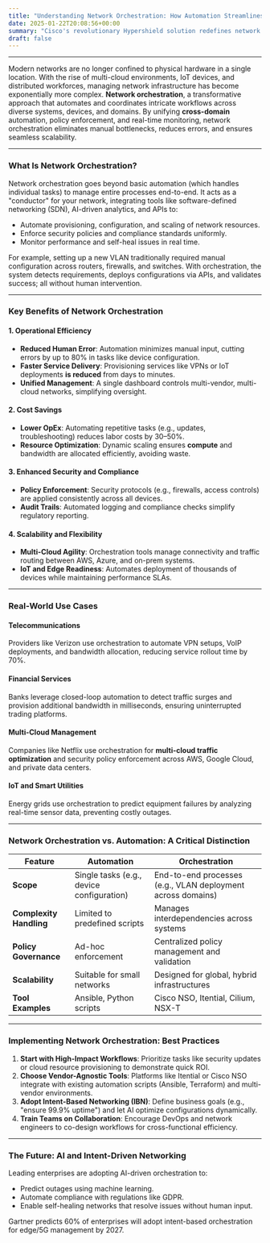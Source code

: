 ```yaml
---
title: "Understanding Network Orchestration: How Automation Streamlines Complex Network Tasks"
date: 2025-01-22T20:08:56+00:00
summary: "Cisco's revolutionary Hypershield solution redefines network security by leveraging Zero Trust principles and microsegmentation to combat complex cyber threats."
draft: false
---
```

****

Modern networks are no longer confined to physical hardware in a single location. With the rise of multi-cloud environments, IoT devices, and distributed workforces, managing network infrastructure has become exponentially more complex. 
**Network orchestration**, a transformative approach that automates and coordinates intricate workflows across diverse systems, devices, and domains. By unifying **cross-domain** automation, policy enforcement, and real-time monitoring, network orchestration eliminates manual bottlenecks, reduces errors, and ensures seamless scalability.

---

### What Is Network Orchestration?
Network orchestration goes beyond basic automation (which handles individual tasks) to manage entire processes end-to-end. It acts as a "conductor" for your network, integrating tools like software-defined networking (SDN), AI-driven analytics, and APIs to:
- Automate provisioning, configuration, and scaling of network resources.
- Enforce security policies and compliance standards uniformly.
- Monitor performance and self-heal issues in real time.

For example, setting up a new VLAN traditionally required manual configuration across routers, firewalls, and switches. With orchestration, the system detects requirements, deploys configurations via APIs, and validates success; all without human intervention.

---

### Key Benefits of Network Orchestration
#### **1. Operational Efficiency**
- **Reduced Human Error**: Automation minimizes manual input, cutting errors by up to 80% in tasks like device configuration.
- **Faster Service Delivery**: Provisioning services like VPNs or IoT deployments **is reduced** from days to minutes.
- **Unified Management**: A single dashboard controls multi-vendor, multi-cloud networks, simplifying oversight.

#### **2. Cost Savings**
- **Lower OpEx**: Automating repetitive tasks (e.g., updates, troubleshooting) reduces labor costs by 30–50%.
- **Resource Optimization**: Dynamic scaling ensures **compute** and bandwidth are allocated efficiently, avoiding waste.

#### **3. Enhanced Security and Compliance**
- **Policy Enforcement**: Security protocols (e.g., firewalls, access controls) are applied consistently across all devices.
- **Audit Trails**: Automated logging and compliance checks simplify regulatory reporting.

#### **4. Scalability and Flexibility**
- **Multi-Cloud Agility**: Orchestration tools manage connectivity and traffic routing between AWS, Azure, and on-prem systems.
- **IoT and Edge Readiness**: Automates deployment of thousands of devices while maintaining performance SLAs.

---

### Real-World Use Cases
#### **Telecommunications**
Providers like Verizon use orchestration to automate VPN setups, VoIP deployments, and bandwidth allocation, reducing service rollout time by 70%.

#### **Financial Services**
Banks leverage closed-loop automation to detect traffic surges and provision additional bandwidth in milliseconds, ensuring uninterrupted trading platforms.

#### **Multi-Cloud Management**
Companies like Netflix use orchestration for **multi-cloud traffic optimization** and security policy enforcement across AWS, Google Cloud, and private data centers.

#### **IoT and Smart Utilities**
Energy grids use orchestration to predict equipment failures by analyzing real-time sensor data, preventing costly outages.

---

### Network Orchestration vs. Automation: A Critical Distinction
| **Feature**               | **Automation**                          | **Orchestration**                          |  
|----------------------------|-----------------------------------------|---------------------------------------------|  
| **Scope**                  | Single tasks (e.g., device configuration) | End-to-end processes (e.g., VLAN deployment across domains) |  
| **Complexity Handling**    | Limited to predefined scripts           | Manages interdependencies across systems    |  
| **Policy Governance**      | Ad-hoc enforcement                      | Centralized policy management and validation |  
| **Scalability**            | Suitable for small networks             | Designed for global, hybrid infrastructures |  
| **Tool Examples**          | Ansible, Python scripts                 | Cisco NSO, Itential, Cilium, NSX-T          |  

---

### Implementing Network Orchestration: Best Practices
1. **Start with High-Impact Workflows**: Prioritize tasks like security updates or cloud resource provisioning to demonstrate quick ROI.
2. **Choose Vendor-Agnostic Tools**: Platforms like Itential or Cisco NSO integrate with existing automation scripts (Ansible, Terraform) and multi-vendor environments.
3. **Adopt Intent-Based Networking (IBN)**: Define business goals (e.g., "ensure 99.9% uptime") and let AI optimize configurations dynamically.
4. **Train Teams on Collaboration**: Encourage DevOps and network engineers to co-design workflows for cross-functional efficiency.

---

### The Future: AI and Intent-Driven Networking
Leading enterprises are adopting AI-driven orchestration to:
- Predict outages using machine learning.
- Automate compliance with regulations like GDPR.
- Enable self-healing networks that resolve issues without human input.

Gartner predicts 60% of enterprises will adopt intent-based orchestration for edge/5G management by 2027.



